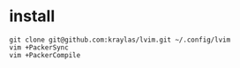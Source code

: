 # install
```shell
git clone git@github.com:kraylas/lvim.git ~/.config/lvim
vim +PackerSync
vim +PackerCompile
```
